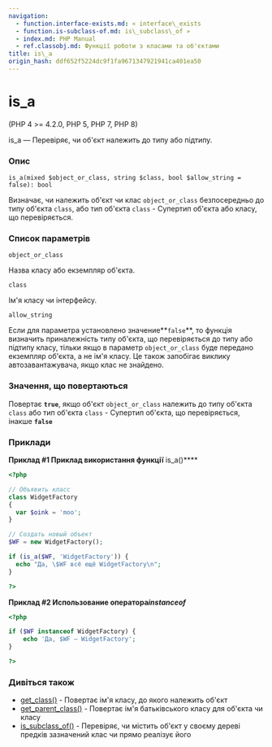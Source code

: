 ```yaml
---
navigation:
  - function.interface-exists.md: « interface\_exists
  - function.is-subclass-of.md: is\_subclass\_of »
  - index.md: PHP Manual
  - ref.classobj.md: Функції роботи з класами та об'єктами
title: is\_a
origin_hash: ddf652f5224dc9f1fa9671347921941ca401ea50
---
```

# is\_a

(PHP 4 >= 4.2.0, PHP 5, PHP 7, PHP 8)

is\_a — Перевіряє, чи об'єкт належить до типу або підтипу.

### Опис

```methodsynopsis
is_a(mixed $object_or_class, string $class, bool $allow_string = false): bool
```

Визначає, чи належить об'єкт чи клас `object_or_class` безпосередньо до типу об'єкта `class`, або тип об'єкта `class` - Супертип об'єкта або класу, що перевіряється.

### Список параметрів

`object_or_class`

Назва класу або екземпляр об'єкта.

`class`

Ім'я класу чи інтерфейсу.

`allow_string`

Если для параметра установлено значение\*\*`false`\*\*, то функція визначить приналежність типу об'єкта, що перевіряється до типу або підтипу класу, тільки якщо в параметр `object_or_class` буде передано екземпляр об'єкта, а не ім'я класу. Це також запобігає виклику автозавантажувача, якщо клас не знайдено.

### Значення, що повертаються

Повертає **`true`**, якщо об'єкт `object_or_class` належить до типу об'єкта `class` або тип об'єкта `class` - Супертип об'єкта, що перевіряється, інакше **`false`**

### Приклади

**Приклад #1 Приклад використання функції** is\_a()\*\*\*\*

```php
<?php

// Объявить класс
class WidgetFactory
{
  var $oink = 'moo';
}

// Создать новый объект
$WF = new WidgetFactory();

if (is_a($WF, 'WidgetFactory')) {
  echo "Да, \$WF всё ещё WidgetFactory\n";
}

?>
```

**Приклад #2 Использование оператора*instanceof***

```php
<?php

if ($WF instanceof WidgetFactory) {
    echo 'Да, $WF — WidgetFactory';
}

?>
```

### Дивіться також

-   [get\_class()](function.get-class.md) \- Повертає ім'я класу, до якого належить об'єкт
-   [get\_parent\_class()](function.get-parent-class.md) \- Повертає ім'я батьківського класу для об'єкта чи класу
-   [is\_subclass\_of()](function.is-subclass-of.md) \- Перевіряє, чи містить об'єкт у своєму дереві предків зазначений клас чи прямо реалізує його
